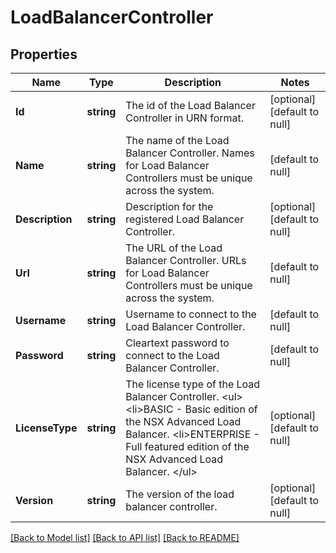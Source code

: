 # LoadBalancerController

## Properties
Name | Type | Description | Notes
------------ | ------------- | ------------- | -------------
**Id** | **string** | The id of the Load Balancer Controller in URN format. | [optional] [default to null]
**Name** | **string** | The name of the Load Balancer Controller. Names for Load Balancer Controllers must be unique across the system. | [default to null]
**Description** | **string** | Description for the registered Load Balancer Controller. | [optional] [default to null]
**Url** | **string** | The URL of the Load Balancer Controller. URLs for Load Balancer Controllers must be unique across the system. | [default to null]
**Username** | **string** | Username to connect to the Load Balancer Controller. | [default to null]
**Password** | **string** | Cleartext password to connect to the Load Balancer Controller. | [default to null]
**LicenseType** | **string** | The license type of the Load Balancer Controller. &lt;ul&gt; &lt;li&gt;BASIC - Basic edition of the NSX Advanced Load Balancer. &lt;li&gt;ENTERPRISE - Full featured edition of the NSX Advanced Load Balancer. &lt;/ul&gt;  | [optional] [default to null]
**Version** | **string** | The version of the load balancer controller. | [optional] [default to null]

[[Back to Model list]](../README.md#documentation-for-models) [[Back to API list]](../README.md#documentation-for-api-endpoints) [[Back to README]](../README.md)


